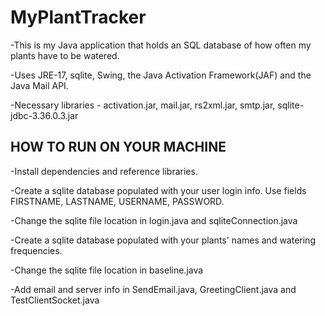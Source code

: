 # MyPlantTracker
-This is my Java application that holds an SQL database of how often my plants have to be watered. 

-Uses JRE-17, sqlite, Swing, the Java Activation Framework(JAF) and the Java Mail API.

-Necessary libraries - activation.jar, mail.jar, rs2xml.jar, smtp.jar, sqlite-jdbc-3.36.0.3.jar


HOW TO RUN ON YOUR MACHINE
--------------------------


-Install dependencies and reference libraries.


-Create a sqlite database populated with your user login info. Use fields FIRSTNAME, LASTNAME, USERNAME, PASSWORD.


-Change the sqlite file location in login.java and sqliteConnection.java


-Create a sqlite database populated with your plants' names and watering frequencies.


-Change the sqlite file location in baseline.java


-Add email and server info in SendEmail.java, GreetingClient.java and TestClientSocket.java


